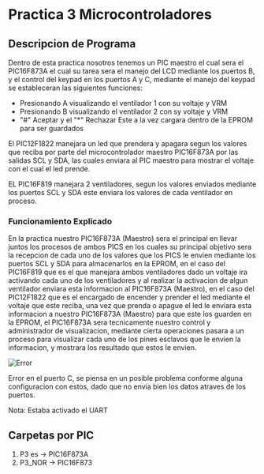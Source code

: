 # Practica 3 Microcontroladores


## Descripcion de Programa
Dentro de esta practica nosotros tenemos un PIC maestro el cual sera el PIC16F873A
el cual su tarea sera el manejo del LCD mediante los puertos B, y el control del keypad
en los puertos A y C, mediante el manejo del keypad se estableceran las siguientes funciones:
* Presionando A visualizando el ventilador 1 con su voltaje y VRM
* Presionando B visualizando el ventilador 2 con sy voltaje y VRM
* "#" Aceptar y el "*" Rechazar
Este a la vez cargara dentro de la EPROM para ser guardados

El PIC12F1822 manejara un led que prendera y apagara segun los valores que reciba por parte del
microcontrolador maestro PIC16F873A por las salidas SCL y SDA, las cuales enviara al PIC maestro
para mostrar el voltaje con el cual el led prende.

EL PIC16F819 manejara 2 ventiladores, segun los valores enviados mediante los puertos SCL y SDA este
enviara los valores de cada ventilador en proceso.

### Funcionamiento Explicado
En la practica nuestro PIC16F873A (Maestro) sera el principal en llevar juntos los procesos de ambos PICS
en los cuales su principal objetivo sera la recepcion de cada uno de los valores que los PICS le envien mediante
los puertos SCL y SDA para almacenarlos en la EPROM, en el caso del PIC16F819 que es el que manejara ambos ventiladores
dado un voltaje ira activando cada uno de los ventiladores y al realizar la activacion de algun ventilador enviara esta
informacion al PIC16F873A (Maestro), en el caso del PIC12F1822 que es el encargado de encender y prender el led mediante el
voltaje que este reciba, una vez que prenda o apague el led le enviara esta informacion a nuestro PIC16F873A (Maestro) para que
este los guarden en la EPROM, el PIC16F873A sera tecnicamente nuestro control y administrador de visualizacion, mediante cierta operaciones pasara a un proceso para visualizar cada uno de los pines esclavos que le envien la informacion, y mostrara los
resultado que estos le envien.

![Error](https://github.com/McGilfordJose/Microcontroladores/blob/main/Proyecto%203/CaptureError.PNG)

Error en el puerto C, se piensa en un posible problema conforme alguna configuracion con estos, dado que no envia bien
los datos atraves de los puertos.

Nota: Estaba activado el UART

## Carpetas por PIC
1. P3 es -> PIC16F873A
2. P3_NOR -> PIC16F873